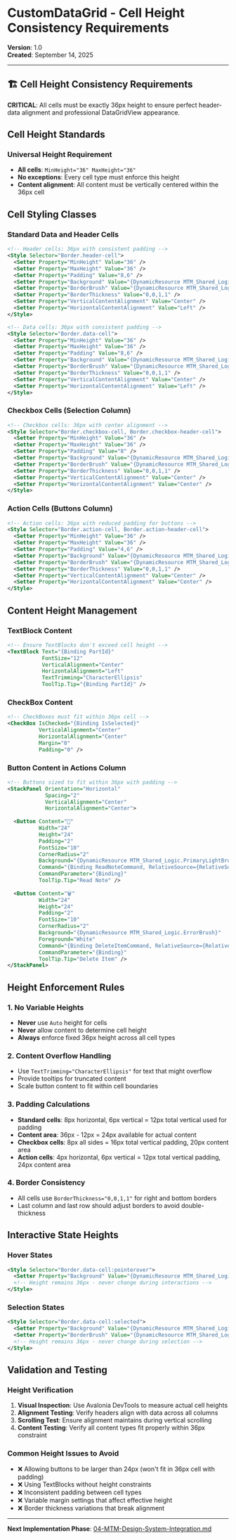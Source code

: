# CustomDataGrid - Cell Height Consistency Requirements

**Version**: 1.0  
**Created**: September 14, 2025  

---

## 🏗️ Cell Height Consistency Requirements

**CRITICAL**: All cells must be exactly 36px height to ensure perfect header-data alignment and professional DataGridView appearance.

## Cell Height Standards

### Universal Height Requirement
- **All cells**: `MinHeight="36" MaxHeight="36"`
- **No exceptions**: Every cell type must enforce this height
- **Content alignment**: All content must be vertically centered within the 36px cell

## Cell Styling Classes

### Standard Data and Header Cells
```xml
<!-- Header cells: 36px with consistent padding -->
<Style Selector="Border.header-cell">
  <Setter Property="MinHeight" Value="36" />
  <Setter Property="MaxHeight" Value="36" />
  <Setter Property="Padding" Value="8,6" />
  <Setter Property="Background" Value="{DynamicResource MTM_Shared_Logic.PanelBackgroundBrush}" />
  <Setter Property="BorderBrush" Value="{DynamicResource MTM_Shared_Logic.BorderLightBrush}" />
  <Setter Property="BorderThickness" Value="0,0,1,1" />
  <Setter Property="VerticalContentAlignment" Value="Center" />
  <Setter Property="HorizontalContentAlignment" Value="Left" />
</Style>

<!-- Data cells: 36px with consistent padding -->
<Style Selector="Border.data-cell">
  <Setter Property="MinHeight" Value="36" />
  <Setter Property="MaxHeight" Value="36" />
  <Setter Property="Padding" Value="8,6" />
  <Setter Property="Background" Value="{DynamicResource MTM_Shared_Logic.CardBackgroundBrush}" />
  <Setter Property="BorderBrush" Value="{DynamicResource MTM_Shared_Logic.BorderLightBrush}" />
  <Setter Property="BorderThickness" Value="0,0,1,1" />
  <Setter Property="VerticalContentAlignment" Value="Center" />
  <Setter Property="HorizontalContentAlignment" Value="Left" />
</Style>
```

### Checkbox Cells (Selection Column)
```xml
<!-- Checkbox cells: 36px with center alignment -->
<Style Selector="Border.checkbox-cell, Border.checkbox-header-cell">
  <Setter Property="MinHeight" Value="36" />
  <Setter Property="MaxHeight" Value="36" />
  <Setter Property="Padding" Value="8" />
  <Setter Property="Background" Value="{DynamicResource MTM_Shared_Logic.CardBackgroundBrush}" />
  <Setter Property="BorderBrush" Value="{DynamicResource MTM_Shared_Logic.BorderLightBrush}" />
  <Setter Property="BorderThickness" Value="0,0,1,1" />
  <Setter Property="VerticalContentAlignment" Value="Center" />
  <Setter Property="HorizontalContentAlignment" Value="Center" />
</Style>
```

### Action Cells (Buttons Column)
```xml
<!-- Action cells: 36px with reduced padding for buttons -->
<Style Selector="Border.action-cell, Border.action-header-cell">
  <Setter Property="MinHeight" Value="36" />
  <Setter Property="MaxHeight" Value="36" />
  <Setter Property="Padding" Value="4,6" />
  <Setter Property="Background" Value="{DynamicResource MTM_Shared_Logic.PanelBackgroundBrush}" />
  <Setter Property="BorderBrush" Value="{DynamicResource MTM_Shared_Logic.BorderLightBrush}" />
  <Setter Property="BorderThickness" Value="0,0,1,1" />
  <Setter Property="VerticalContentAlignment" Value="Center" />
  <Setter Property="HorizontalContentAlignment" Value="Center" />
</Style>
```

## Content Height Management

### TextBlock Content
```xml
<!-- Ensure TextBlocks don't exceed cell height -->
<TextBlock Text="{Binding PartId}"
           FontSize="12"
           VerticalAlignment="Center"
           HorizontalAlignment="Left"
           TextTrimming="CharacterEllipsis"
           ToolTip.Tip="{Binding PartId}" />
```

### CheckBox Content
```xml
<!-- CheckBoxes must fit within 36px cell -->
<CheckBox IsChecked="{Binding IsSelected}"
          VerticalAlignment="Center"
          HorizontalAlignment="Center"
          Margin="0"
          Padding="0" />
```

### Button Content in Actions Column
```xml
<!-- Buttons sized to fit within 36px with padding -->
<StackPanel Orientation="Horizontal"
            Spacing="2"
            VerticalAlignment="Center"
            HorizontalAlignment="Center">
  
  <Button Content="📝"
          Width="24"
          Height="24"
          Padding="2"
          FontSize="10"
          CornerRadius="2"
          Background="{DynamicResource MTM_Shared_Logic.PrimaryLightBrush}"
          Command="{Binding ReadNoteCommand, RelativeSource={RelativeSource AncestorType=UserControl}}"
          CommandParameter="{Binding}"
          ToolTip.Tip="Read Note" />
          
  <Button Content="🗑️"
          Width="24"
          Height="24"
          Padding="2"
          FontSize="10"
          CornerRadius="2"
          Background="{DynamicResource MTM_Shared_Logic.ErrorBrush}"
          Foreground="White"
          Command="{Binding DeleteItemCommand, RelativeSource={RelativeSource AncestorType=UserControl}}"
          CommandParameter="{Binding}"
          ToolTip.Tip="Delete Item" />
</StackPanel>
```

## Height Enforcement Rules

### 1. No Variable Heights
- **Never** use `Auto` height for cells
- **Never** allow content to determine cell height
- **Always** enforce fixed 36px height across all cell types

### 2. Content Overflow Handling
- Use `TextTrimming="CharacterEllipsis"` for text that might overflow
- Provide tooltips for truncated content
- Scale button content to fit within cell boundaries

### 3. Padding Calculations
- **Standard cells**: 8px horizontal, 6px vertical = 12px total vertical used for padding
- **Content area**: 36px - 12px = 24px available for actual content
- **Checkbox cells**: 8px all sides = 16px total vertical padding, 20px content area
- **Action cells**: 4px horizontal, 6px vertical = 12px total vertical padding, 24px content area

### 4. Border Consistency
- All cells use `BorderThickness="0,0,1,1"` for right and bottom borders
- Last column and last row should adjust borders to avoid double-thickness

## Interactive State Heights

### Hover States
```xml
<Style Selector="Border.data-cell:pointerover">
  <Setter Property="Background" Value="{DynamicResource MTM_Shared_Logic.HoverBackground}" />
  <!-- Height remains 36px - never change during interactions -->
</Style>
```

### Selection States
```xml
<Style Selector="Border.data-cell:selected">
  <Setter Property="Background" Value="{DynamicResource MTM_Shared_Logic.PrimaryLightBrush}" />
  <Setter Property="BorderBrush" Value="{DynamicResource MTM_Shared_Logic.PrimaryAction}" />
  <!-- Height remains 36px - never change during selection -->
</Style>
```

## Validation and Testing

### Height Verification
1. **Visual Inspection**: Use Avalonia DevTools to measure actual cell heights
2. **Alignment Testing**: Verify headers align with data across all columns
3. **Scrolling Test**: Ensure alignment maintains during vertical scrolling
4. **Content Testing**: Verify all content types fit properly within 36px constraint

### Common Height Issues to Avoid
- ❌ Allowing buttons to be larger than 24px (won't fit in 36px cell with padding)
- ❌ Using TextBlocks without height constraints
- ❌ Inconsistent padding between cell types
- ❌ Variable margin settings that affect effective height
- ❌ Border thickness variations that break alignment

---

**Next Implementation Phase**: [04-MTM-Design-System-Integration.md](./04-MTM-Design-System-Integration.md)